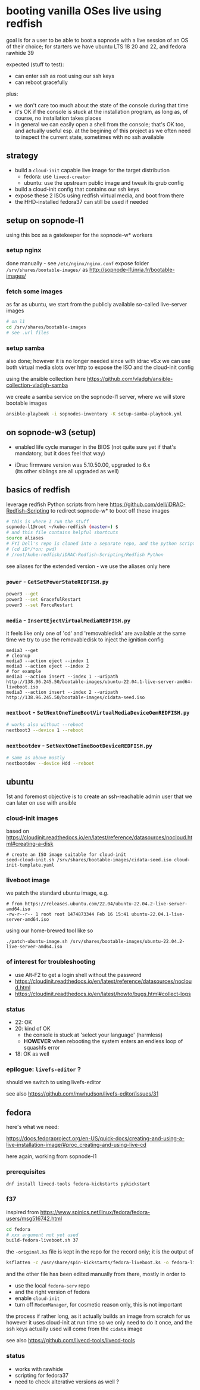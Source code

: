 # booting vanilla OSes live using redfish

goal is for a user to be able to boot a sopnode with a live session of an OS of
their choice; for starters we have ubuntu LTS 18 20 and 22, and fedora rawhide
39

expected (stuff to test):

* can enter ssh as root using our ssh keys
* can reboot gracefully

plus:

* we don't care too much about the state of the console during that time
* it's OK if the console is stuck at the installation program, as long as, of
course, no installation takes places
* in general we can easily open a shell from the console; that's OK too, and
  actually useful esp. at the begining of this project as we often need to
  inspect the current state, sometimes with no ssh available

## strategy

* build a `cloud-init` capable live image for the target distribution
  * fedora: use `livecd-creator`
  * ubuntu: use the upstream public image and tweak its grub config
* build a cloud-init config that contains our ssh keys
* expose these 2 ISOs using redfish virtual media, and boot from there
* the HHD-installed fedora37 can still be used if needed

## setup on sopnode-l1

using this box as a gatekeeper for the sopnode-w* workers

### setup nginx

done manually - see `/etc/nginx/nginx.conf`
expose folder `/srv/shares/bootable-images/` as <http://sopnode-l1.inria.fr/bootable-images/>

### fetch some images

as far as ubuntu, we start from the publicly available so-called live-server images

```bash
# on l1
cd /srv/shares/bootable-images
# see .url files
```

### setup samba

also done; however it is no longer needed since with idrac v6.x we can use both virtual media slots  over http to expose the ISO and the cloud-init config

using the ansible collection here
<https://github.com/vladgh/ansible-collection-vladgh-samba>

we create a samba service on the sopnode-l1 server, where we will
store bootable images

```bash
ansible-playbook -i sopnodes-inventory -K setup-samba-playbook.yml
```

## on sopnode-w3 (setup)

* enabled life cycle manager in the BIOS
(not quite sure yet if that's mandatory, but it does feel that way)

* iDrac firmware version was 5.10.50.00, upgraded to 6.x  
  (its other siblings are all upgraded as well)

## basics of redfish

leverage redfish Python scripts from here
<https://github.com/dell/iDRAC-Redfish-Scripting>
to redirect sopnode-w* to boot off these images

```bash
# this is where I run the stuff
sopnode-l1@root ~/kube-redfish (master=) $
# and this file contains helpful shortcuts
source aliases
# FYI Dell's repo is cloned into a separate repo, and the python scripts are here:
# (cd iD*/*on; pwd)
# /root/kube-redfish/iDRAC-Redfish-Scripting/Redfish Python
```

see aliases for the extended version - we use the aliases only here

### `power` - `GetSetPowerStateREDFISH.py`

```bash
power3 --get
power3 --set GracefulRestart
power3 --set ForceRestart
```

### `media` - `InsertEjectVirtualMediaREDFISH.py`

it feels like only one of 'cd' and 'removabledisk' are available at the same time
we try to use the removabledisk to inject the ignition config

```shell
media3 --get
# cleanup
media3 --action eject --index 1
media3 --action eject --index 2
# for example
media3 --action insert --index 1 --uripath  http://138.96.245.50/bootable-images/ubuntu-22.04.1-live-server-amd64-liveboot.iso
media3 --action insert --index 2 --uripath  http://138.96.245.50/bootable-images/cidata-seed.iso
```

### `nextboot` - `SetNextOneTimeBootVirtualMediaDeviceOemREDFISH.py`

```bash
# works also without --reboot
nextboot3 --device 1 --reboot
```

### `nextbootdev` - `SetNextOneTimeBootDeviceREDFISH.py`

```bash
# same as above mostly
nextbootdev --device Hdd --reboot
```

## ubuntu

1st and foremost objective is to create an ssh-reachable admin user that we can later on use with ansible

### cloud-init images

based on <https://cloudinit.readthedocs.io/en/latest/reference/datasources/nocloud.html#creating-a-disk>

```shell
# create an ISO image suitable for cloud-init
seed-cloud-init.sh /srv/shares/bootable-images/cidata-seed.iso cloud-init-template.yaml
```

### liveboot image

we patch the standard ubuntu image, e.g.

```shell
# from https://releases.ubuntu.com/22.04/ubuntu-22.04.2-live-server-amd64.iso
-rw-r--r-- 1 root root 1474873344 Feb 16 15:41 ubuntu-22.04.1-live-server-amd64.iso
```

using our home-brewed tool like so

```shell
./patch-ubuntu-image.sh /srv/shares/bootable-images/ubuntu-22.04.2-live-server-amd64.iso
```

### of interest for troubleshooting

* use Alt-F2 to get a login shell without the password
* https://cloudinit.readthedocs.io/en/latest/reference/datasources/nocloud.html
* https://cloudinit.readthedocs.io/en/latest/howto/bugs.html#collect-logs

### status

* 22: OK
* 20: kind of OK
  * the console is stuck at 'select your language' (harmless)
  * **HOWEVER** when rebooting the system enters an endless loop of squashfs error
* 18: OK as well

### epilogue: `livefs-editor` ?

should we switch to using livefs-editor

see also https://github.com/mwhudson/livefs-editor/issues/31

## fedora

here's what we need:

https://docs.fedoraproject.org/en-US/quick-docs/creating-and-using-a-live-installation-image/#proc_creating-and-using-live-cd

here again, working from sopnode-l1

### prerequisites

```shell
dnf install livecd-tools fedora-kickstarts pykickstart
```

### f37

inspired from <https://www.spinics.net/linux/fedora/fedora-users/msg516742.html>

```bash
cd fedora
# xxx argument not yet used
build-fedora-liveboot.sh 37
```

the `-original.ks` file is kept in the repo for the record only; it is the output of

```bash
ksflatten -c /usr/share/spin-kickstarts/fedora-liveboot.ks -o fedora-liveboot-original.ks
```

and the other file has been edited manually from there, mostly in order to
* use the local `fedora-serv` repo
* and the right version of fedora
* enable `cloud-init`
* turn off `ModemManager`, for cosmetic reason only, this is not important

the process if rather long, as it actually builds an image from scratch for us
however it uses cloud-init at run time so we only need to do it once, and the ssh keys
actually used will come from the `cidata` image

see also <https://github.com/livecd-tools/livecd-tools>

### status

* works with rawhide
* scripting for fedora37
* need to check alterative versions as well ?

